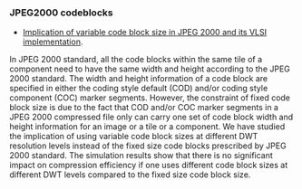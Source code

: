 ### JPEG2000 codeblocks
* [Implication of variable code block size in JPEG 2000 and its VLSI implementation](http://www.researchgate.net/publication/229019964_Implication_of_variable_code_block_size_in_JPEG_2000_and_its_VLSI_implementation/file/9c960516d07ce29dc2.pdf). 

In JPEG 2000 standard, all the code blocks within the same tile of a component need to have the same width and height 
according to the JPEG 2000 standard. The width and height information of a code block are specified in either the 
coding style default (COD) and/or coding style component (COC) marker segments. However, the constraint of fixed 
code block size is due to the fact that COD and/or COC marker segments in a JPEG 2000 compressed file only can carry 
one set of code block width and height information for an image or a tile or a component. We have studied the 
implication of using variable code block sizes at different DWT resolution levels instead of the fixed size code blocks 
prescribed by JPEG 2000 standard. The simulation results show that there is no significant impact on compression 
efficiency if one uses different code block sizes at different DWT levels compared to the fixed size code block size.
